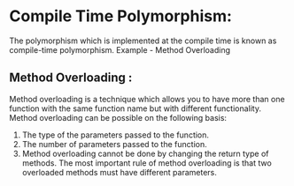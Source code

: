 # Compile Time Polymorphism:

The polymorphism which is implemented at the compile time is known as compile-time polymorphism. Example - Method Overloading


## Method Overloading : 

Method overloading is a technique which allows you to have more than one function with the same function name but with different functionality. Method overloading can be possible on the following basis:
1. The type of the parameters passed to the function.
2. The number of parameters passed to the function.
3. Method overloading cannot be done by changing the return type of methods. The most important rule of method overloading is that two overloaded methods must have different parameters.

